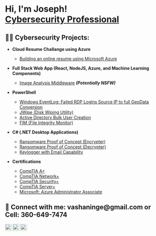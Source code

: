 <h1>Hi, I'm Joseph! <br/><a href="https://github.com/VaShan77"><a href="https://www.linkedin.com/in/josephvinge/">Cybersecurity Professional</a>

<h2>👨‍💻 Cybersecurity Projects:</h2>

- <b>Cloud Resume Challange using Azure</b>
  - [Building an online resume using Microsoft Azure](https://github.com/VaShan77/Cloud-Resume)
- <b>Full Stack Web App (React, NodeJS, Azure, and Machine Learning Components)</b>
  - [Image Analysis Middleware](https://github.com/joshmadakor1/4chan-Image-Analysis-Middleware-C964) <b><i>(Potentially NSFW)</b></i>
- <b>PowerShell</b>
  - [Windows EventLog: Failed RDP Logins Source IP to full GeoData Conversion](https://github.com/joshmadakor1/Sentinel-Lab)
  - [JWipe (Disk Wiping Utility)](https://github.com/joshmadakor1/Jwipe.PowerShell)
  - [Active Directory Bulk User Creation](https://github.com/joshmadakor1/AD_PS)
  - [FIM (File Integrity Monitor)](https://github.com/joshmadakor1/PowerShell-Integrity-FIM)
- <b>C# (.NET Desktop Applications)</b>
  - [Ransomware Proof of Concept (Encrypter)](https://github.com/joshmadakor1/EncrypterPOC)
  - [Ransomware Proof of Concept (Decrypter)](https://github.com/joshmadakor1/DecrypterPOC)
  - [Keylogger with Email Capability](https://github.com/joshmadakor1/Key-Logger-With-Email)

- <b>Certifications</b>
  - [CompTIA A+](https://www.credly.com/badges/9725a467-f1d6-41c7-9d7a-f6d948948d5b/public_url)
  - [CompTIA Network+](https://www.credly.com/badges/157afaa4-280d-4930-8ae3-a028e957ff44/public_url)
  - [CompTIA Security+](https://www.credly.com/badges/cfdb45e3-0d02-4052-9f90-13a7e7f848e9/public_url)
  - [CompTIA Server+](https://www.credly.com/badges/cbef22fb-b444-424b-a118-1fc48d6dab8b/public_url)
  - [Microsoft: Azure Administrator Associate](https://learn.microsoft.com/api/credentials/share/en-us/vashaninge/C0ED86711F7AE08C?sharingId=22D7B897D8697AC5)


<h2> 🤳 Connect with me: vashaninge@gmail.com or Cell: 360-649-7474 </h2>

[<img align="left" alt="vashaninge | Twitter" width="22px" src="https://cdn.jsdelivr.net/npm/simple-icons@v3/icons/twitter.svg" />][twitter]
[<img align="left" alt="vashaninge | LinkedIn" width="22px" src="https://cdn.jsdelivr.net/npm/simple-icons@v3/icons/linkedin.svg" />][linkedin]
[<img align="left" alt="josephvinge | Instagram" width="22px" src="https://cdn.jsdelivr.net/npm/simple-icons@v3/icons/instagram.svg" />][instagram]

[twitter]: https://twitter.com/VaShanInge
[instagram]: https://www.instagram.com/vashaninge/
[linkedin]: https://www.linkedin.com/in/josephvinge/

<!--
**VaShan77/VaShan77** is a ✨ _special_ ✨ repository because its `README.md` (this file) appears on your GitHub profile.

Here are some ideas to get you started:

- 🔭 I’m currently working on ...
- 🌱 I’m currently learning ...
- 👯 I’m looking to collaborate on ...
- 🤔 I’m looking for help with ...
- 💬 Ask me about ...
- 📫 How to reach me: ...
- 😄 Pronouns: ...
- ⚡ Fun fact: ...
-->
